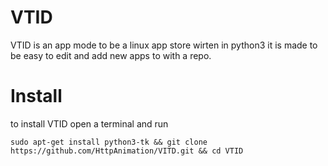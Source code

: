 # VTID
VTID is an app mode to be a linux app store wirten in python3 it is made to be easy to edit and add new apps to with a repo.

# Install
to install VTID open a terminal and run
```
sudo apt-get install python3-tk && git clone https://github.com/HttpAnimation/VITD.git && cd VTID 
```